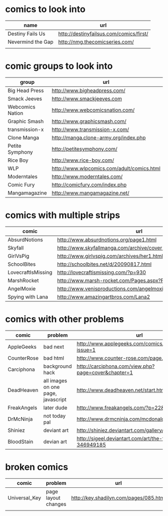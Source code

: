 # comics to look into

|        name       |                    url                    |
| ----------------- | ----------------------------------------- |
| Destiny Fails Us  | <http://destinyfailsus.com/comics/first/> |
| Nevermind the Gap | <http://nmg.thecomicseries.com/>          |
|                   |                                           |



# comic groups to look into

|      group       |                     url                      |
|------------------|----------------------------------------------|
| Big Head Press   | <http://www.bigheadpress.com/>               |
| Smack Jeeves     | <http://www.smackjeeves.com>                 |
| Webcomics Nation | <http://www.webcomicsnation.com/>            |
| Graphic Smash    | <http://www.graphicsmash.com/>               |
| transmission-x   | <http://www.transmission-x.com/>             |
| Clone Manga      | <http://manga.clone-army.org/index.php>      |
| Petite Symphony  | <http://petitesymphony.com/>                 |
| Rice Boy         | <http://www.rice-boy.com/>                   |
| WLP              | <http://www.wlpcomics.com/adult/comics.html> |
| Moderntales      | <http://www.moderntales.com/>                |
| Comic Fury       | <http://comicfury.com/index.php>             |
| Mangamagazine    | <http://www.mangamagazine.net/>              |


# comics with multiple strips

|       comic        |                                url                                 |
|--------------------|--------------------------------------------------------------------|
| AbsurdNotions      | <http://www.absurdnotions.org/page1.html>                          |
| Skyfall            | <http://www.skyfallmanga.com/archive/cover-1.php>                  |
| GirlVsPig          | <http://www.girlvspig.com/archives/her1.html>                      |
| SchoolBites        | <http://schoolbites.net/d/20090817.html>                           |
| LovecraftIsMissing | <http://lovecraftismissing.com/?p=930>                             |
| MarshRocket        | <http://www.marsh-rocket.com/Pages.aspx?Pg_ID=0>                   |
| AngelMoxie         | <http://www.venisproductions.com/angelmoxie/archives/0/0/001.html> |
| Spying with Lana   | <http://www.amazingartbros.com/Lana2>                              |

# comics with other problems

|    comic    |              problem               |                              url                              |
|-------------|------------------------------------|---------------------------------------------------------------|
| AppleGeeks  | bad next                           | <http://www.applegeeks.com/comics/viewcomic.php?issue=1>      |
| CounterRose | bad html                           | <http://www.counter-rose.com/page.php?p=1>                    |
| Carciphona  | background hack                    | <http://carciphona.com/view.php?page=cover&chapter=1>         |
| DeadHeaven  | all images on one page, javascript | <http://www.deadheaven.net/start.html>                        |
| FreakAngels | later dude                         | <http://www.freakangels.com/?p=22&page=1>                     |
| DrMcNinja   | not today pal                      | <http://www.drmcninja.com/mcdonalds.html>                     |
| Shiniez     | deviant art                        | <http://shiniez.deviantart.com/gallery/35675685>              |
| BloodStain  | devian art                         | <http://sigeel.deviantart.com/art/the-title-is-out-346949185> |

# broken comics

|     comic     |       problem       |                   url                    |
| ------------- | ------------------- | ---------------------------------------- |
| Universal_Key | page layout changes | <http://key.shadilyn.com/pages/085.html> |
|               |                     |                                          |
